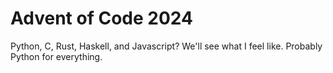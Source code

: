 # Advent of Code 2024

Python, C, Rust, Haskell, and Javascript? We'll see what I feel like. Probably Python for everything.

